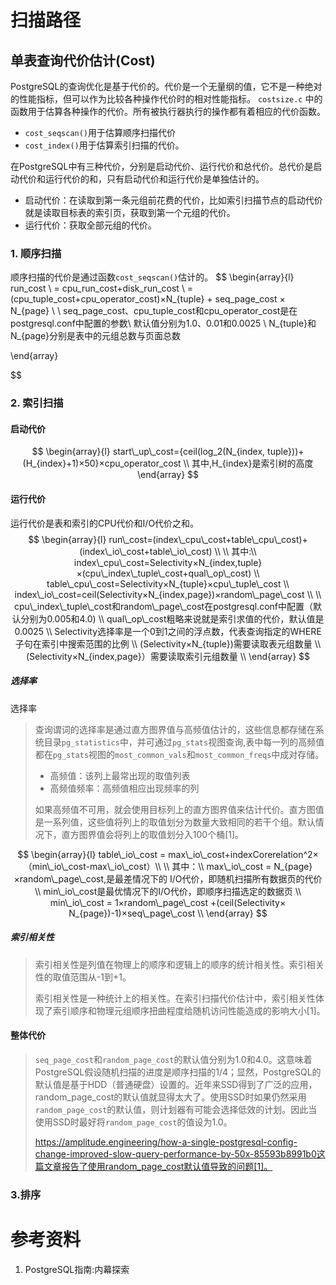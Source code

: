 #  扫描路径

##  单表查询代价估计(Cost)

PostgreSQL的查询优化是基于代价的。代价是一个无量纲的值，它不是一种绝对的性能指标，但可以作为比较各种操作代价时的相对性能指标。
`costsize.c` 中的函数用于估算各种操作的代价。所有被执行器执行的操作都有着相应的代价函数。

- `cost_seqscan()`用于估算顺序扫描代价
- `cost_index()`用于估算索引扫描的代价。

在PostgreSQL中有三种代价，分别是启动代价、运行代价和总代价。总代价是启动代价和运行代价的和，只有启动代价和运行代价是单独估计的。

- 启动代价：在读取到第一条元组前花费的代价，比如索引扫描节点的启动代价就是读取目标表的索引页，获取到第一个元组的代价。
- 运行代价：获取全部元组的代价。

### 1. 顺序扫描

顺序扫描的代价是通过函数`cost_seqscan()`估计的。
$$
\begin{array}{l}
run\_cost \\
= cpu\_run\_cost+disk\_run\_cost \\
= (cpu\_tuple\_cost+cpu\_operator\_cost)×N_{tuple} + seq\_page\_cost × N_{page} \\
\\
seq\_page\_cost、cpu\_tuple\_cost和cpu\_operator\_cost是在postgresql.conf中配置的参数\\
默认值分别为1.0、0.01和0.0025 \\
N_{tuple}和N_{page}分别是表中的元组总数与页面总数

\end{array}
$$


### 2. 索引扫描

#### 启动代价

$$
\begin{array}{l}
start\_up\_cost={ceil(log_2(N_{index, tuple}))+(H_{index}+1)×50}×cpu_operator_cost \\
其中,H_{index}是索引树的高度
\end{array}
$$

#### 运行代价

运行代价是表和索引的CPU代价和I/O代价之和。
$$
\begin{array}{l}
run\_cost=(index\_cpu\_cost+table\_cpu\_cost)+(index\_io\_cost+table\_io\_cost) \\
 \\
其中:\\
index\_cpu\_cost=Selectivity×N_{index,tuple}×(cpu\_index\_tuple\_cost+qual\_op\_cost) \\
table\_cpu\_cost=Selectivity×N_{tuple}×cpu\_tuple\_cost \\
index\_io\_cost=ceil(Selectivity×N_{index,page})×random\_page\_cost \\
\\
cpu\_index\_tuple\_cost和random\_page\_cost在postgresql.conf中配置（默认分别为0.005和4.0) \\
qual\_op\_cost粗略来说就是索引求值的代价，默认值是0.0025 \\
Selectivity选择率是一个0到1之间的浮点数，代表查询指定的WHERE子句在索引中搜索范围的比例 \\
(Selectivity×N_{tuple})需要读取表元组数量 \\
(Selectivity×N_{index,page}）需要读取索引元组数量 \\
\end{array}
$$

##### 选择率

选择率

> 查询谓词的选择率是通过直方图界值与高频值估计的，这些信息都存储在系统目录`pg_statistics`中，并可通过`pg_stats`视图查询,表中每一列的高频值都在`pg_stats`视图的`most_common_vals`和`most_common_freqs`中成对存储。
>
> - 高频值：该列上最常出现的取值列表
> - 高频值频率：高频值相应出现频率的列
>
> 如果高频值不可用，就会使用目标列上的直方图界值来估计代价。直方图值是一系列值，这些值将列上的取值划分为数量大致相同的若干个组。默认情况下，直方图界值会将列上的取值划分入100个桶[1]。

$$
\begin{array}{l}
table\_io\_cost = max\_io\_cost+indexCorerelation^2×（min\_io\_cost-max\_io\_cost）\\
 \\
其中：\\
max\_io\_cost = N_{page}×random\_page\_cost,是最差情况下的 I/O代价，即随机扫描所有数据页的代价 \\
min\_io\_cost是最优情况下的I/O代价，即顺序扫描选定的数据页 \\
min\_io\_cost = 1×random\_page\_cost +(ceil(Selectivity× N_{page})-1)×seq\_page\_cost \\
\end{array}
$$

##### 索引相关性

> 索引相关性是列值在物理上的顺序和逻辑上的顺序的统计相关性。索引相关性的取值范围从-1到+1。
>
> 索引相关性是一种统计上的相关性。在索引扫描代价估计中，索引相关性体现了索引顺序和物理元组顺序扭曲程度给随机访问性能造成的影响大小[1]。

#### 	整体代价



> `seq_page_cost`和`random_page_cost`的默认值分别为1.0和4.0。这意味着PostgreSQL假设随机扫描的进度是顺序扫描的1/4；显然，PostgreSQL的默认值是基于HDD（普通硬盘）设置的。近年来SSD得到了广泛的应用，random_page_cost的默认值就显得太大了。使用SSD时如果仍然采用`random_page_cost`的默认值，则计划器有可能会选择低效的计划。因此当使用SSD时最好将`random_page_cost`的值设为1.0。
>
> https://amplitude.engineering/how-a-single-postgresql-config-change-improved-slow-query-performance-by-50x-85593b8991b0这篇文章报告了使用random_page_cost默认值导致的问题[1]。



### 3.排序

# 参考资料

1. PostgreSQL指南:内幕探索




